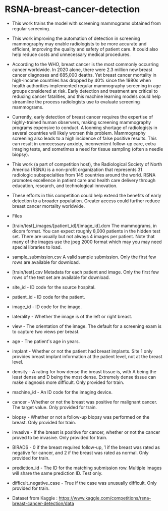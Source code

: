 # RSNA-breast-cancer-detection

- This work trains the model with screening mammograms obtained from regular screening.

- This work improving the automation of detection in screening mammography may enable radiologists to be more accurate and efficient, improving the quality and safety of patient care. It could also help reduce costs and unnecessary medical procedures.

- According to the WHO, breast cancer is the most commonly occurring cancer worldwide. In 2020 alone, there were 2.3 million new breast cancer diagnoses and 685,000 deaths. Yet breast cancer mortality in high-income countries has dropped by 40% since the 1980s when health authorities implemented regular mammography screening in age groups considered at risk. Early detection and treatment are critical to reducing cancer fatalities, and this machine learning models could help streamline the process radiologists use to evaluate screening mammograms.

- Currently, early detection of breast cancer requires the expertise of highly-trained human observers, making screening mammography programs expensive to conduct. A looming shortage of radiologists in several countries will likely worsen this problem. Mammography screening also leads to a high incidence of false positive results. This can result in unnecessary anxiety, inconvenient follow-up care, extra imaging tests, and sometimes a need for tissue sampling (often a needle biopsy).

- This work (a part of competition host), the Radiological Society of North America (RSNA) is a non-profit organization that represents 31 radiologic subspecialties from 145 countries around the world. RSNA promotes excellence in patient care and health care delivery through education, research, and technological innovation.

- These efforts in this competition could help extend the benefits of early detection to a broader population. Greater access could further reduce breast cancer mortality worldwide.

- Files

- [train/test]_images/[patient_id]/[image_id].dcm The mammograms, in dicom format. You can expect roughly 8,000 patients in the hidden test set. There are usually but not always 4 images per patient. Note that many of the images use the jpeg 2000 format which may you may need special libraries to load.

- sample_submission.csv A valid sample submission. Only the first few rows are available for download.

- [train/test].csv Metadata for each patient and image. Only the first few rows of the test set are available for download.

- site_id - ID code for the source hospital.

- patient_id - ID code for the patient.
- image_id - ID code for the image.
- laterality - Whether the image is of the left or right breast.
- view - The orientation of the image. The default for a screening exam is to capture two views per breast.
- age - The patient's age in years.
- implant - Whether or not the patient had breast implants. Site 1 only provides breast implant information at the patient level, not at the breast level.
- density - A rating for how dense the breast tissue is, with A being the least dense and D being the most dense. Extremely dense tissue can make diagnosis more difficult. Only provided for train.
- machine_id - An ID code for the imaging device.
- cancer - Whether or not the breast was positive for malignant cancer. The target value. Only provided for train.
- biopsy - Whether or not a follow-up biopsy was performed on the breast. Only provided for train.
- invasive - If the breast is positive for cancer, whether or not the cancer proved to be invasive. Only provided for train.
- BIRADS - 0 if the breast required follow-up, 1 if the breast was rated as negative for cancer, and 2 if the breast was rated as normal. Only provided for train.
- prediction_id - The ID for the matching submission row. Multiple images will share the same prediction ID. Test only.
- difficult_negative_case - True if the case was unusually difficult. Only provided for train.

- Dataset from Kaggle : https://www.kaggle.com/competitions/rsna-breast-cancer-detection/data


